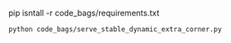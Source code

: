 pip isntall -r code_bags/requirements.txt


```
python code_bags/serve_stable_dynamic_extra_corner.py
```